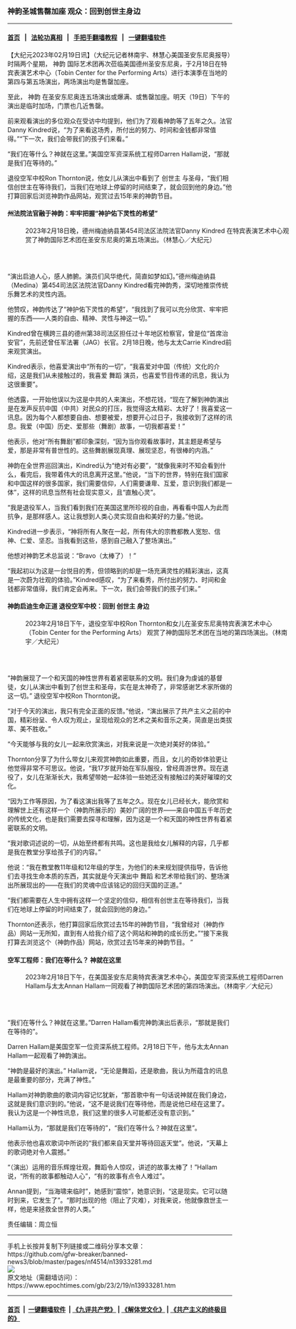 ### 神韵圣城售罄加座 观众：回到创世主身边
------------------------

#### [首页](https://github.com/gfw-breaker/banned-news3/blob/master/README.md) &nbsp;&nbsp;|&nbsp;&nbsp; [法轮功真相](https://github.com/begood0513/basic/blob/master/README.md)  &nbsp;&nbsp;|&nbsp;&nbsp; [手把手翻墙教程](https://github.com/gfw-breaker/guides/wiki)  &nbsp;&nbsp;|&nbsp;&nbsp; [一键翻墙软件](https://github.com/gfw-breaker/nogfw/blob/master/README.md)  



<div><p>
 【大纪元2023年02月19日讯】（大纪元记者林南宇、林慧心美国圣安东尼奥报导）时隔两个星期，
 <ok href="https://www.epochtimes.com/gb/tag/%E7%A5%9E%E9%9F%B5.html">
  神韵
 </ok>
 国际艺术团再次莅临美国德州圣安东尼奥，于2月18日在特宾表演艺术中心（Tobin Center for the Performing Arts）进行本演季在当地的第四与第五场演出，两场演出均是售罄加座。
</p>
<p>
 至此，
 <ok href="https://www.epochtimes.com/gb/tag/%E7%A5%9E%E9%9F%B5.html">
  神韵
 </ok>
 在圣安东尼奥连五场演出或爆满、或售罄加座。明天（19日）下午的演出是临时加场，门票也几近售罄。
</p>
<p>
 前来观看演出的多位观众在受访中均提到，他们为了观看神韵等了五年之久。法官Danny Kindred说，“为了来看这场秀，所付出的努力、时间和金钱都非常值得。”“下一次，我们会带我们的孩子们来看。”
</p>
<p>
 “我们在等什么？神就在这里。”美国空军资深系统工程师Darren Hallam说，“那就是我们在等待的。”
</p>
<p>
 退役空军中校Ron Thornton说，他女儿从演出中看到了
 <ok href="https://www.epochtimes.com/gb/tag/%E5%88%9B%E4%B8%96%E4%B8%BB.html">
  创世主
 </ok>
 与圣母，“我们相信创世主在等待我们，当我们在地球上停留的时间结束了，就会回到他的身边。”他打算回家后浏览神韵作品网站，观赏过去15年来的神韵节目。
</p>
<h4>
 州法院法官融于神韵：牢牢把握“神护佑下灵性的希望”
</h4>
<figure aria-describedby="caption-attachment-13933286" class="wp-caption aligncenter" id="attachment_13933286" style="width: 600px">
 <ok href="https://i.epochtimes.com/assets/uploads/2023/02/id13933286-230218234547100649.jpg" target="_blank">
  <img alt="" class="size-large wp-image-13933286" src="https://i.epochtimes.com/assets/uploads/2023/02/id13933286-230218234547100649-600x400.jpg" title=""/>
 </ok>
 <br/><figcaption class="wp-caption-text" id="caption-attachment-13933286">
  2023年2月18日晚，德州梅迪纳县第454司法区法院法官Danny Kindred 在特宾表演艺术中心观赏了神韵国际艺术团在圣安东尼奥的第五场演出。（林慧心／大纪元）
 </figcaption><br/>
</figure><br/>
<p>
 “演出启迪人心，感人肺腑。演员们风华绝代，简直如梦如幻。”德州梅迪纳县（Medina）第454司法区法院法官Danny Kindred看完神韵秀，深切地推崇传统乐舞艺术的灵性内涵。
</p>
<p>
 他赞叹，神韵传达了“神护佑下灵性的希望”，“我找到了我可以充分欣赏、牢牢把握的东西——人类的自由、精神、灵性与神这一切。”
</p>
<p>
 Kindred曾在横跨三县的德州第38司法区担任过十年地区检察官，曾是位“首席治安官”，先前还曾任军法署（JAG）长官。2月18日晚，他与太太Carrie Kindred前来观赏演出。
</p>
<p>
 Kindred表示，他喜爱演出中“所有的一切”，“我喜爱对中国（传统）文化的介绍，这是我们从未接触过的，我喜爱
 <ok href="https://www.epochtimes.com/gb/tag/%E8%88%9E%E8%B9%88.html">
  舞蹈
 </ok>
 演员，也喜爱节目传递的讯息，我认为这很重要”。
</p>
<p>
 他透露，一开始他误以为这是中共的人来演出，不想花钱，“现在了解到神韵演出是在发声反抗中国（中共）对民众的打压，我觉得这太精彩、太好了！我喜爱这一讯息。因为每个人都想要自由、想要被爱，想要开心过日子，我接收到了这样的讯息。我爱（中国）历史、爱那些（舞剧）故事，一切我都喜爱！”
</p>
<p>
 他表示，他对“所有舞剧”都印象深刻，“因为当你观看故事时，其主题是希望与爱，那是非常有普世性的。这些舞剧展现真理、展现坚忍，有很棒的内涵。”
</p>
<p>
 神韵在全世界巡回演出，Kindred认为“绝对有必要”，“就像我来时不知会看到什么，看完后，我带着伟大的讯息离开这里。”他说，“当下的世界，特别在我们国家和中国这样的很多国家，我们需要信仰，人们需要谦卑、互爱，意识到我们都是一体”，这样的讯息当然有社会现实意义，且“直触心灵”。
</p>
<p>
 “我是退役军人，当我们看到我们在美国这里所珍视的自由，再看看中国人为此而抗争，是那样感人。这让我想到人类心灵实现自由和美好的力量。”他说。
</p>
<p>
 Kindred进一步表示，“神将所有人聚在一起，所有伟大的宗教都教人宽恕、信神、仁爱、坚忍。当我看到这些，感到自己融入了整场演出。”
</p>
<p>
 他想对神韵艺术总监说：“Bravo（太棒了）！”
</p>
<p>
 “我起初以为这是一台悦目的秀，但领略到的却是一场充满灵性的精彩演出，这真是一次蔚为壮观的体验。”Kindred感叹，“为了来看秀，所付出的努力、时间和金钱都非常值得，我们肯定会再来。下一次，我们会带我们的孩子们来。”
</p>
<h4>
 神韵启迪生命正道 退役空军中校：回到
 <ok href="https://www.epochtimes.com/gb/tag/%E5%88%9B%E4%B8%96%E4%B8%BB.html">
  创世主
 </ok>
 身边
</h4>
<figure aria-describedby="caption-attachment-13933287" class="wp-caption aligncenter" id="attachment_13933287" style="width: 600px">
 <ok href="https://i.epochtimes.com/assets/uploads/2023/02/id13933287-2302181900182639.jpg" target="_blank">
  <img alt="" class="size-large wp-image-13933287" src="https://i.epochtimes.com/assets/uploads/2023/02/id13933287-2302181900182639-600x400.jpg" title=""/>
 </ok>
 <br/><figcaption class="wp-caption-text" id="caption-attachment-13933287">
  2023年2月18日下午，退役空军中校Ron Thornton和女儿在圣安东尼奥特宾表演艺术中心（Tobin Center for the Performing Arts） 观赏了神韵国际艺术团在当地的第四场演出。（林南宇／大纪元）
 </figcaption><br/>
</figure><br/>
<p>
 “神韵展现了一个和天国的神性世界有着紧密联系的文明。我们身为虔诚的基督徒，女儿从演出中看到了创世主和圣母，实在是太神奇了，非常感谢艺术家所做的这一切。” 退役空军中校Ron Thornton说。
</p>
<p>
 “对于今天的演出，我只有完全正面的反馈。”他说，“演出展示了共产主义之前的中国，精彩纷呈、令人叹为观止，呈现给观众的艺术之美和音乐之美，简直是出类拔萃、美不胜收。”
</p>
<p>
 “今天能够与我的女儿一起来欣赏演出，对我来说是一次绝对美好的体验。”
</p>
<p>
 Thornton分享了为什么带女儿来观赏神韵如此重要，而且，女儿的奇妙体验更让他觉得非常不可思议。他说，“我17岁就开始在军队服役，曾经周游世界。现在退役了，女儿在渐渐长大，我希望带她一起体验一些她还没有接触过的美好璀璨的文化。
</p>
<p>
 “因为工作等原因，为了看这演出我等了五年之久。现在女儿已经长大，能欣赏和理解世上还有这样一个（神韵所展示的）美妙广阔的世界——来自中国五千年历史的传统文化，也是我们需要去探寻和理解，因为这是一个和天国的神性世界有着紧密联系的文明。
</p>
<p>
 “我对歌词述说的一切，从始至终都有共鸣。这也是我给女儿解释的内容，几乎都是我在教堂分享给孩子们的内容。”
</p>
<p>
 他说：“我在教堂教11年级和12年级的学生，为他们的未来规划提供指导，告诉他们去寻找生命本质的东西，其实就是今天演出中
 <ok href="https://www.epochtimes.com/gb/tag/%E8%88%9E%E8%B9%88.html">
  舞蹈
 </ok>
 和艺术带给我们的、整场演出所展现出的——在我们的灵魂中应该铭记的回归天国的正道。”
</p>
<p>
 “我们都需要在人生中拥有这样一个坚定的信仰，相信有创世主在等待我们，当我们在地球上停留的时间结束了，就会回到他的身边。”
</p>
<p>
 Thornton还表示，他打算回家后欣赏过去15年的神韵节目，“我曾经对（神韵作品）网站一无所知，直到有人给我介绍了这个网站和神韵的成长历史。”“接下来我打算去浏览这个（神韵作品）网站，欣赏过去15年来的神韵节目。 ”
</p>
<h4>
 空军工程师：我们在等什么？ 神就在这里
</h4>
<figure aria-describedby="caption-attachment-13933288" class="wp-caption aligncenter" id="attachment_13933288" style="width: 600px">
 <ok href="https://i.epochtimes.com/assets/uploads/2023/02/id13933288-2302181900072639.jpg" target="_blank">
  <img alt="" class="size-large wp-image-13933288" src="https://i.epochtimes.com/assets/uploads/2023/02/id13933288-2302181900072639-600x400.jpg" title=""/>
 </ok>
 <br/><figcaption class="wp-caption-text" id="caption-attachment-13933288">
  2023年2月18日下午，在美国圣安东尼奥特宾表演艺术中心，美国空军资深系统工程师Darren Hallam与太太Annan Hallam一同观看了神韵国际艺术团的第四场演出。（林南宇／大纪元）
 </figcaption><br/>
</figure><br/>
<p>
 “我们在等什么？神就在这里。”Darren Hallam看完神韵演出后表示，“那就是我们在等待的”。
</p>
<p>
 Darren Hallam是美国空军一位资深系统工程师。2月18日下午，他与太太Annan Hallam一起观看了神韵演出。
</p>
<p>
 “神韵是最好的演出。” Hallam说，“无论是舞蹈，还是歌曲，我认为所蕴含的讯息是最重要的部分，充满了神性。”
</p>
<p>
 Hallam对神韵歌曲的歌词内容记忆犹新，“那首歌中有一句话说神就在我们身边，这就是我们意识到的。”他说，“这不是说我们在等待他，而是说他已经在这里了。我认为这是一个神性讯息，我们这里的很多人可能都还没有意识到。”
</p>
<p>
 Hallam认为，“那就是我们在等待的”，“我们在等什么？神就在这里”。
</p>
<p>
 他表示他也喜欢歌词中所说的“我们都来自天堂并等待回返天堂”。他说，“天幕上的歌词绝对令人震撼。”
</p>
<p>
 “（演出）运用的音乐辉煌壮观，舞蹈令人惊叹，讲述的故事太棒了！”Hallam说，“所有的故事都触动人心”，“有的故事有点令人难过”。
</p>
<p>
 Annan提到，“当海啸来临时”，她感到“震惊”，她意识到，“这是现实。它可以随时到来，它发生了”。“那时出现的他（阻止了灾难），对我来说，他就像救世主一样，他是来拯救全世界的人类。”
</p>
<p>
 责任编辑：周立恒
</p>
</div>
<hr/>
手机上长按并复制下列链接或二维码分享本文章：<br/>
https://github.com/gfw-breaker/banned-news3/blob/master/pages/nf4514/n13933281.md <br/>
<a href='https://github.com/gfw-breaker/banned-news3/blob/master/pages/nf4514/n13933281.md'><img src='https://github.com/gfw-breaker/banned-news3/blob/master/pages/nf4514/n13933281.md.png'/></a> <br/>
原文地址（需翻墙访问）：https://www.epochtimes.com/gb/23/2/19/n13933281.htm


------------------------
#### [首页](https://github.com/gfw-breaker/banned-news3/blob/master/README.md) &nbsp;|&nbsp; [一键翻墙软件](https://github.com/gfw-breaker/nogfw/blob/master/README.md) &nbsp;| [《九评共产党》](https://github.com/gfw-breaker/9ping.md/blob/master/README.md#九评之一评共产党是什么) | [《解体党文化》](https://github.com/gfw-breaker/jtdwh.md/blob/master/README.md) | [《共产主义的终极目的》](https://github.com/gfw-breaker/gczydzjmd.md/blob/master/README.md)


<img src='http://gfw-breaker.win/banned-news3/pages/nf4514/n13933281.md' width='0px' height='0px'/>